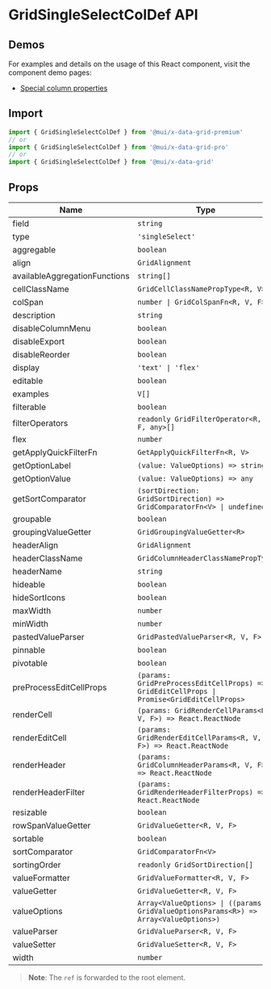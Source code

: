 # GridSingleSelectColDef API

## Demos

For examples and details on the usage of this React component, visit the component demo pages:

- [Special column properties](/x/react-data-grid/column-definition/#special-properties)

## Import

```jsx
import { GridSingleSelectColDef } from '@mui/x-data-grid-premium'
// or
import { GridSingleSelectColDef } from '@mui/x-data-grid-pro'
// or
import { GridSingleSelectColDef } from '@mui/x-data-grid'
```

## Props

| Name | Type | Default | Required | Description |
|------|------|---------|----------|-------------|
| field | `string` | - | Yes |  |
| type | `'singleSelect'` | `'singleSelect'` | Yes |  |
| aggregable | `boolean` | `true` | No |  |
| align | `GridAlignment` | - | No |  |
| availableAggregationFunctions | `string[]` | - | No |  |
| cellClassName | `GridCellClassNamePropType<R, V>` | - | No |  |
| colSpan | `number \| GridColSpanFn<R, V, F>` | `1` | No |  |
| description | `string` | - | No |  |
| disableColumnMenu | `boolean` | `false` | No |  |
| disableExport | `boolean` | `false` | No |  |
| disableReorder | `boolean` | `false` | No |  |
| display | `'text' \| 'flex'` | - | No |  |
| editable | `boolean` | `false` | No |  |
| examples | `V[]` | - | No |  |
| filterable | `boolean` | `true` | No |  |
| filterOperators | `readonly GridFilterOperator<R, V, F, any>[]` | - | No |  |
| flex | `number` | - | No |  |
| getApplyQuickFilterFn | `GetApplyQuickFilterFn<R, V>` | - | No |  |
| getOptionLabel | `(value: ValueOptions) => string` | - | No |  |
| getOptionValue | `(value: ValueOptions) => any` | - | No |  |
| getSortComparator | `(sortDirection: GridSortDirection) => GridComparatorFn<V> \| undefined` | - | No |  |
| groupable | `boolean` | `true` | No |  |
| groupingValueGetter | `GridGroupingValueGetter<R>` | - | No |  |
| headerAlign | `GridAlignment` | - | No |  |
| headerClassName | `GridColumnHeaderClassNamePropType` | - | No |  |
| headerName | `string` | - | No |  |
| hideable | `boolean` | `true` | No |  |
| hideSortIcons | `boolean` | `false` | No |  |
| maxWidth | `number` | `Infinity` | No |  |
| minWidth | `number` | `50` | No |  |
| pastedValueParser | `GridPastedValueParser<R, V, F>` | - | No |  |
| pinnable | `boolean` | `true` | No |  |
| pivotable | `boolean` | `true` | No |  |
| preProcessEditCellProps | `(params: GridPreProcessEditCellProps) => GridEditCellProps \| Promise<GridEditCellProps>` | - | No |  |
| renderCell | `(params: GridRenderCellParams<R, V, F>) => React.ReactNode` | - | No |  |
| renderEditCell | `(params: GridRenderEditCellParams<R, V, F>) => React.ReactNode` | - | No |  |
| renderHeader | `(params: GridColumnHeaderParams<R, V, F>) => React.ReactNode` | - | No |  |
| renderHeaderFilter | `(params: GridRenderHeaderFilterProps) => React.ReactNode` | - | No |  |
| resizable | `boolean` | `true` | No |  |
| rowSpanValueGetter | `GridValueGetter<R, V, F>` | - | No |  |
| sortable | `boolean` | `true` | No |  |
| sortComparator | `GridComparatorFn<V>` | - | No |  |
| sortingOrder | `readonly GridSortDirection[]` | - | No |  |
| valueFormatter | `GridValueFormatter<R, V, F>` | - | No |  |
| valueGetter | `GridValueGetter<R, V, F>` | - | No |  |
| valueOptions | `Array<ValueOptions> \| ((params: GridValueOptionsParams<R>) => Array<ValueOptions>)` | - | No |  |
| valueParser | `GridValueParser<R, V, F>` | - | No |  |
| valueSetter | `GridValueSetter<R, V, F>` | - | No |  |
| width | `number` | `100` | No |  |

> **Note**: The `ref` is forwarded to the root element.